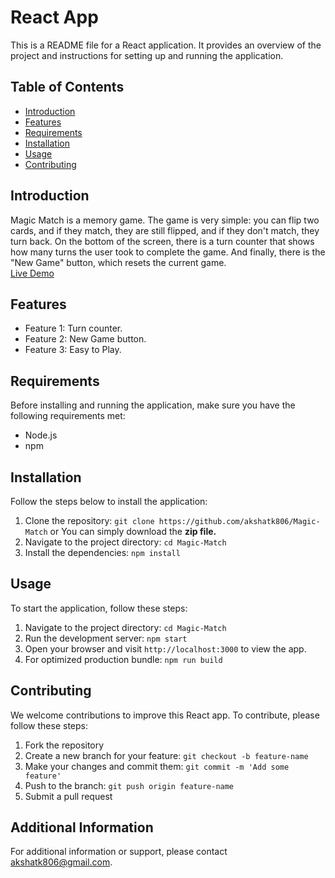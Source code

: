 # React App

This is a README file for a React application. It provides an overview of the project and instructions for setting up and running the application.

## Table of Contents
- [Introduction](#introduction)
- [Features](#features)
- [Requirements](#requirements)
- [Installation](#installation)
- [Usage](#usage)
- [Contributing](#contributing)

## Introduction

Magic Match is a memory game. The game is very simple: you can flip two cards, and if they match, they are still flipped, and if they don't match, they turn back. On the bottom of the screen, there is a turn counter that shows how many turns the user took to complete the game. And finally, there is the "New Game" button, which resets the current game.
<br>
[Live Demo](https://magics-match.netlify.app/)

## Features

- Feature 1: Turn counter.
- Feature 2: New Game button.
- Feature 3: Easy to Play.

## Requirements

Before installing and running the application, make sure you have the following requirements met:

- Node.js
- npm

## Installation

Follow the steps below to install the application:

1. Clone the repository: `git clone https://github.com/akshatk806/Magic-Match` or You can simply download the **zip file.**
2. Navigate to the project directory: `cd Magic-Match`
3. Install the dependencies: `npm install`

## Usage

To start the application, follow these steps:

1. Navigate to the project directory: `cd Magic-Match`
2. Run the development server: `npm start`
3. Open your browser and visit `http://localhost:3000` to view the app.
4. For optimized production bundle: `npm run build`

## Contributing

We welcome contributions to improve this React app. To contribute, please follow these steps:

1. Fork the repository
2. Create a new branch for your feature: `git checkout -b feature-name`
3. Make your changes and commit them: `git commit -m 'Add some feature'`
4. Push to the branch: `git push origin feature-name`
5. Submit a pull request


## Additional Information

For additional information or support, please contact [akshatk806@gmail.com](mailto:akshatk806@gmail.com).
